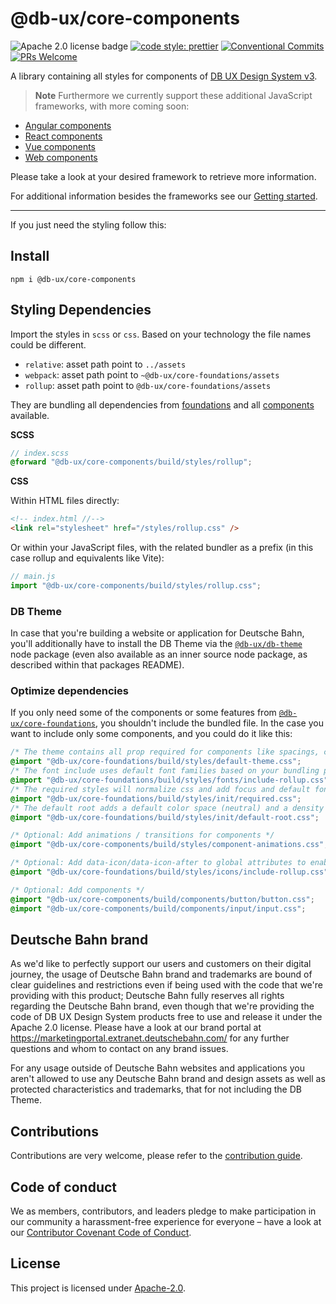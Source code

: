 # @db-ux/core-components

![Apache 2.0 license badge](https://img.shields.io/badge/License-Apache_2.0-blue.svg)
[![code style: prettier](https://img.shields.io/badge/code_style-prettier-ff69b4.svg?style=flat-square)](https://github.com/prettier/prettier)
[![Conventional Commits](https://img.shields.io/badge/Conventional%20Commits-1.0.0-yellow.svg)](https://conventionalcommits.org)
[![PRs Welcome](https://img.shields.io/badge/PRs-welcome-brightgreen.svg?style=flat-square)](https://makeapullrequest.com)

A library containing all styles for components of [DB UX Design System v3](https://github.com/db-ux-design-system/core-web).

> **Note**
> Furthermore we currently support these additional JavaScript frameworks, with more coming soon:

- [Angular components](https://www.npmjs.com/package/@db-ux/ngx-core-components)
- [React components](https://www.npmjs.com/package/@db-ux/react-core-components)
- [Vue components](https://www.npmjs.com/package/@db-ux/v-core-components)
- [Web components](https://www.npmjs.com/package/@db-ux/wc-core-components)

Please take a look at your desired framework to retrieve more information.

For additional information besides the frameworks see our [Getting started](https://github.com/db-ux-design-system/core-web/tree/main/packages/components/docs/getting-started.md).

---

If you just need the styling follow this:

## Install

`npm i @db-ux/core-components`

## Styling Dependencies

Import the styles in `scss` or `css`. Based on your technology the file names could be different.

- `relative`: asset path point to `../assets`
- `webpack`: asset path point to `~@db-ux/core-foundations/assets`
- `rollup`: asset path point to `@db-ux/core-foundations/assets`

They are bundling all dependencies from [foundations](https://www.npmjs.com/package/@db-ux/core-foundations) and all [components](https://github.com/db-ux-design-system/core-web/blob/main/packages/components/src/styles/db-ux-components.scss) available.

**SCSS**

```scss
// index.scss
@forward "@db-ux/core-components/build/styles/rollup";
```

**CSS**

Within HTML files directly:

```html
<!-- index.html //-->
<link rel="stylesheet" href="/styles/rollup.css" />
```

Or within your JavaScript files, with the related bundler as a prefix (in this case rollup and equivalents like Vite):

```js
// main.js
import "@db-ux/core-components/build/styles/rollup.css";
```

### DB Theme

In case that you're building a website or application for Deutsche Bahn, you'll additionally have to install the DB Theme via the [`@db-ux/db-theme`](https://www.npmjs.com/package/@db-ux/db-theme) node package (even also available as an inner source node package, as described within that packages README).

### Optimize dependencies

If you only need some of the components or some features from [`@db-ux/core-foundations`](https://www.npmjs.com/package/@db-ux/core-foundations), you shouldn't include the bundled file.
In the case you want to include only some components, and you could do it like this:

```css
/* The theme contains all prop required for components like spacings, colors, ... */
@import "@db-ux/core-foundations/build/styles/default-theme.css";
/* The font include uses default font families based on your bundling paths (relative, absolute, webpack, rollup) */
@import "@db-ux/core-foundations/build/styles/fonts/include-rollup.css";
/* The required styles will normalize css and add focus and default font to body */
@import "@db-ux/core-foundations/build/styles/init/required.css";
/* The default root adds a default color space (neutral) and a density (regular) */
@import "@db-ux/core-foundations/build/styles/init/default-root.css";

/* Optional: Add animations / transitions for components */
@import "@db-ux/core-components/build/styles/component-animations.css";

/* Optional: Add data-icon/data-icon-after to global attributes to enable icons for components */
@import "@db-ux/core-foundations/build/styles/icons/include-rollup.css";

/* Optional: Add components */
@import "@db-ux/core-components/build/components/button/button.css";
@import "@db-ux/core-components/build/components/input/input.css";
```

## Deutsche Bahn brand

As we'd like to perfectly support our users and customers on their digital journey, the usage of Deutsche Bahn brand and trademarks are bound of clear guidelines and restrictions even if being used with the code that we're providing with this product; Deutsche Bahn fully reserves all rights regarding the Deutsche Bahn brand, even though that we're providing the code of DB UX Design System products free to use and release it under the Apache 2.0 license.
Please have a look at our brand portal at <https://marketingportal.extranet.deutschebahn.com/> for any further questions and whom to contact on any brand issues.

For any usage outside of Deutsche Bahn websites and applications you aren't allowed to use any Deutsche Bahn brand and
design assets as well as protected characteristics and trademarks, that for not including the DB Theme.

## Contributions

Contributions are very welcome, please refer to the [contribution guide](https://github.com/db-ux-design-system/core-web/blob/main/CONTRIBUTING.md).

## Code of conduct

We as members, contributors, and leaders pledge to make participation in our
community a harassment-free experience for everyone – have a look at our [Contributor Covenant Code of Conduct](https://github.com/db-ux-design-system/core-web/blob/main/CODE-OF-CONDUCT.md).

## License

This project is licensed under [Apache-2.0](LICENSE).

